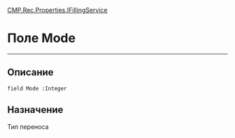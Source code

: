 ﻿---
Link: CMP.Rec.Properties.IFillingService.@Mode
---

<!---  Навигация
[Имя проекта](#) :
-->
[CMP.Rec.Properties.IFillingService](Default)

# Поле Mode
---

## Описание

    field Mode :Integer

<!--
## Аргументы{#Args}

### Аргумент1

Описание аргумента 1
-->

## Назначение

Тип переноса

<!--
## Пример

    Mode...
-->


